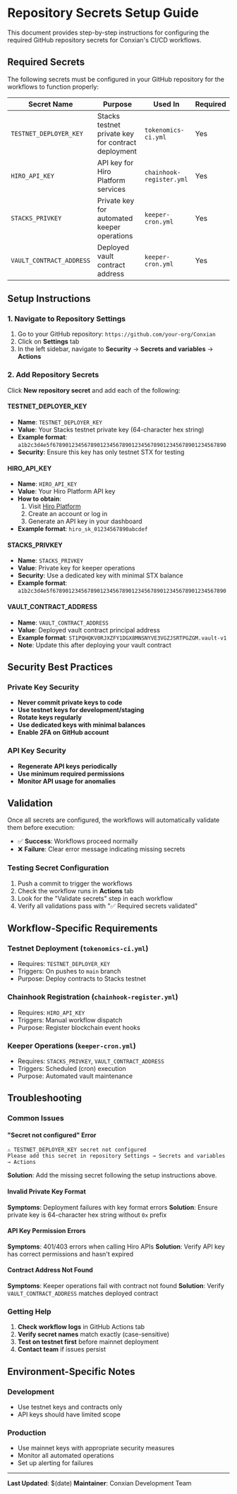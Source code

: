 # Repository Secrets Setup Guide

This document provides step-by-step instructions for configuring the required GitHub repository secrets for Conxian's CI/CD workflows.

## Required Secrets

The following secrets must be configured in your GitHub repository for the workflows to function properly:

| Secret Name | Purpose | Used In | Required |
|-------------|---------|---------|----------|
| `TESTNET_DEPLOYER_KEY` | Stacks testnet private key for contract deployment | `tokenomics-ci.yml` | Yes |
| `HIRO_API_KEY` | API key for Hiro Platform services | `chainhook-register.yml` | Yes |
| `STACKS_PRIVKEY` | Private key for automated keeper operations | `keeper-cron.yml` | Yes |
| `VAULT_CONTRACT_ADDRESS` | Deployed vault contract address | `keeper-cron.yml` | Yes |

## Setup Instructions

### 1. Navigate to Repository Settings

1. Go to your GitHub repository: `https://github.com/your-org/Conxian`
2. Click on **Settings** tab
3. In the left sidebar, navigate to **Security** → **Secrets and variables** → **Actions**

### 2. Add Repository Secrets

Click **New repository secret** and add each of the following:

#### TESTNET_DEPLOYER_KEY

- **Name**: `TESTNET_DEPLOYER_KEY`
- **Value**: Your Stacks testnet private key (64-character hex string)
- **Example format**: `a1b2c3d4e5f6789012345678901234567890123456789012345678901234567890`
- **Security**: Ensure this key has only testnet STX for testing

#### HIRO_API_KEY  

- **Name**: `HIRO_API_KEY`
- **Value**: Your Hiro Platform API key
- **How to obtain**:
  1. Visit [Hiro Platform](https://platform.hiro.so)
  2. Create an account or log in
  3. Generate an API key in your dashboard
- **Example format**: `hiro_sk_01234567890abcdef`

#### STACKS_PRIVKEY

- **Name**: `STACKS_PRIVKEY`
- **Value**: Private key for keeper operations
- **Security**: Use a dedicated key with minimal STX balance
- **Example format**: `a1b2c3d4e5f6789012345678901234567890123456789012345678901234567890`

#### VAULT_CONTRACT_ADDRESS

- **Name**: `VAULT_CONTRACT_ADDRESS`
- **Value**: Deployed vault contract principal address
- **Example format**: `ST1PQHQKV0RJXZFY1DGX8MNSNYVE3VGZJSRTPGZGM.vault-v1`
- **Note**: Update this after deploying your vault contract

## Security Best Practices

### Private Key Security

- **Never commit private keys to code**
- **Use testnet keys for development/staging**
- **Rotate keys regularly**
- **Use dedicated keys with minimal balances**
- **Enable 2FA on GitHub account**

### API Key Security

- **Regenerate API keys periodically**
- **Use minimum required permissions**
- **Monitor API usage for anomalies**

## Validation

Once all secrets are configured, the workflows will automatically validate them before execution:

- ✅ **Success**: Workflows proceed normally
- ❌ **Failure**: Clear error message indicating missing secrets

### Testing Secret Configuration

1. Push a commit to trigger the workflows
2. Check the workflow runs in **Actions** tab
3. Look for the "Validate secrets" step in each workflow
4. Verify all validations pass with "✅ Required secrets validated"

## Workflow-Specific Requirements

### Testnet Deployment (`tokenomics-ci.yml`)

- Requires: `TESTNET_DEPLOYER_KEY`
- Triggers: On pushes to `main` branch
- Purpose: Deploy contracts to Stacks testnet

### Chainhook Registration (`chainhook-register.yml`)  

- Requires: `HIRO_API_KEY`
- Triggers: Manual workflow dispatch
- Purpose: Register blockchain event hooks

### Keeper Operations (`keeper-cron.yml`)

- Requires: `STACKS_PRIVKEY`, `VAULT_CONTRACT_ADDRESS`
- Triggers: Scheduled (cron) execution
- Purpose: Automated vault maintenance

## Troubleshooting

### Common Issues

#### "Secret not configured" Error

```
⚠️ TESTNET_DEPLOYER_KEY secret not configured
Please add this secret in repository Settings → Secrets and variables → Actions
```

**Solution**: Add the missing secret following the setup instructions above.

#### Invalid Private Key Format

**Symptoms**: Deployment failures with key format errors
**Solution**: Ensure private key is 64-character hex string without `0x` prefix

#### API Key Permission Errors

**Symptoms**: 401/403 errors when calling Hiro APIs
**Solution**: Verify API key has correct permissions and hasn't expired

#### Contract Address Not Found

**Symptoms**: Keeper operations fail with contract not found
**Solution**: Verify `VAULT_CONTRACT_ADDRESS` matches deployed contract

### Getting Help

1. **Check workflow logs** in GitHub Actions tab
2. **Verify secret names** match exactly (case-sensitive)
3. **Test on testnet first** before mainnet deployment
4. **Contact team** if issues persist

## Environment-Specific Notes

### Development

- Use testnet keys and contracts only
- API keys should have limited scope

### Production  

- Use mainnet keys with appropriate security measures
- Monitor all automated operations
- Set up alerting for failures

---

**Last Updated**: $(date)
**Maintainer**: Conxian Development Team
